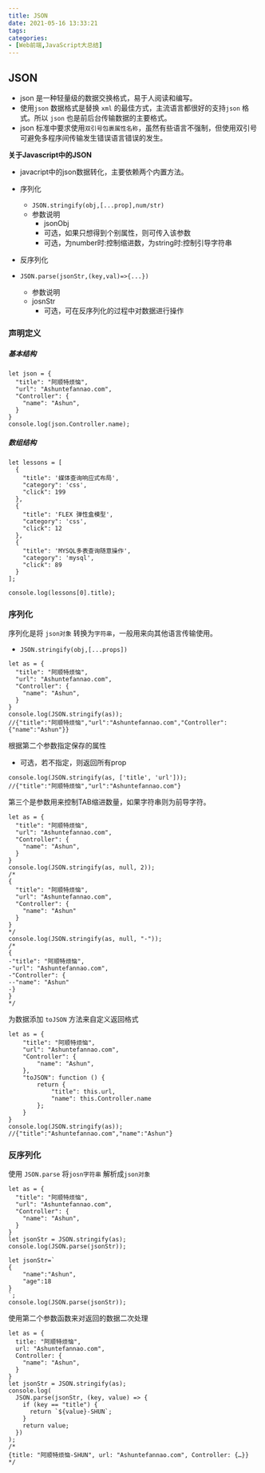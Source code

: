 ```yaml
---
title: JSON
date: 2021-05-16 13:33:21
tags:
categories:
- [Web前端,JavaScript大总结]
---
```


## JSON

- json 是一种轻量级的数据交换格式，易于人阅读和编写。
- 使用`json` 数据格式是替换 `xml` 的最佳方式，主流语言都很好的支持`json` 格式。所以 `json` 也是前后台传输数据的主要格式。
- json 标准中要求使用`双引号包裹属性名称`，虽然有些语言不强制，但使用双引号可避免多程序间传输发生错误语言错误的发生。



**关于Javascript中的JSON**

* javacript中的json数据转化，主要依赖两个内置方法。

* 序列化

  * `JSON.stringify(obj,[...prop],num/str)`
  * 参数说明
    * jsonObj
    * 可选，如果只想得到个别属性，则可传入该参数
    * 可选，为number时:控制缩进数，为string时:控制引导字符串

* 反序列化

* `JSON.parse(jsonStr,(key,val)=>{...})`

  * 参数说明
  * josnStr
    * 可选，可在反序列化的过程中对数据进行操作

  

### 声明定义

##### 基本结构

```text
let json = {
  "title": "阿顺特烦恼",
  "url": "Ashuntefannao.com",
  "Controller": {
  	"name": "Ashun",
  }
}
console.log(json.Controller.name);
```

##### **数组结构**

```text
let lessons = [
  {
    "title": '媒体查询响应式布局',
    "category": 'css',
    "click": 199
  },
  {
    "title": 'FLEX 弹性盒模型',
    "category": 'css',
    "click": 12
  },
  {
    "title": 'MYSQL多表查询随意操作',
    "category": 'mysql',
    "click": 89
  }
];

console.log(lessons[0].title);
```

### 序列化

序列化是将 `json对象` 转换为`字符串`，一般用来向其他语言传输使用。

* `JSON.stringify(obj,[...props])`

```text
let as = {
  "title": "阿顺特烦恼",
  "url": "Ashuntefannao.com",
  "Controller": {
  	"name": "Ashun",
  }
}
console.log(JSON.stringify(as));
//{"title":"阿顺特烦恼","url":"Ashuntefannao.com","Controller":{"name":"Ashun"}}
```

根据第二个参数指定保存的属性

* 可选，若不指定，则返回所有prop

```text
console.log(JSON.stringify(as, ['title', 'url']));
//{"title":"阿顺特烦恼","url":"Ashuntefannao.com"}
```

第三个是参数用来控制TAB缩进数量，如果字符串则为前导字符。

```text
let as = {
  "title": "阿顺特烦恼",
  "url": "Ashuntefannao.com",
  "Controller": {
  	"name": "Ashun",
  }
}
console.log(JSON.stringify(as, null, 2));
/*
{
  "title": "阿顺特烦恼",
  "url": "Ashuntefannao.com",
  "Controller": {
    "name": "Ashun"
  }
}
*/
console.log(JSON.stringify(as, null, "-"));
/*
{
-"title": "阿顺特烦恼",
-"url": "Ashuntefannao.com",
-"Controller": {
--"name": "Ashun"
-}
}
*/
```

为数据添加 `toJSON` 方法来自定义返回格式

```text
let as = {
    "title": "阿顺特烦恼",
    "url": "Ashuntefannao.com",
    "Controller": {
        "name": "Ashun",
    },
    "toJSON": function () {
        return {
            "title": this.url,
            "name": this.Controller.name
        };
    }
}
console.log(JSON.stringify(as)); //{"title":"Ashuntefannao.com","name":"Ashun"}
```

### 反序列化

使用 `JSON.parse` 将`josn字符串` 解析成`json对象`

```text
let as = {
  "title": "阿顺特烦恼",
  "url": "Ashuntefannao.com",
  "Controller": {
  	"name": "Ashun",
  }
}
let jsonStr = JSON.stringify(as);
console.log(JSON.parse(jsonStr));
```

```
let jsonStr=`
{
	"name":"Ashun",
	"age":18	
}
`;
console.log(JSON.parse(jsonStr));
```

使用第二个参数函数来对返回的数据二次处理

```text
let as = {
  title: "阿顺特烦恼",
  url: "Ashuntefannao.com",
  Controller: {
  	"name": "Ashun",
  }
}
let jsonStr = JSON.stringify(as);
console.log(
  JSON.parse(jsonStr, (key, value) => {
    if (key == "title") {
      return `${value}-SHUN`;
    }
    return value;
  })
);
/*
{title: "阿顺特烦恼-SHUN", url: "Ashuntefannao.com", Controller: {…}}
*/
```
